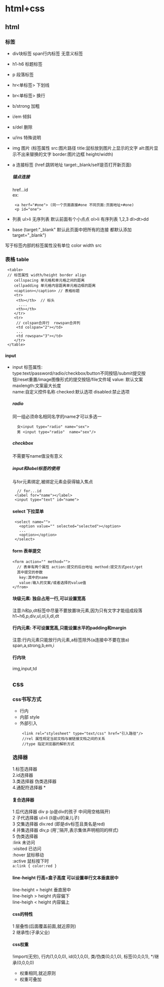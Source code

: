 # html+css 

## html

### 标签
 - div块标签 span行内标签  无意义标签
 - h1-h6 标题标签
 - p 段落标签
 - hr<单标签> 下划线
 - br<单标签> 换行
 - b/strong 加粗
 - i/em 倾斜
 - s/del 删除
 - u/ins 特殊说明
 - img 图片 (标签属性 src:图片路径 title:鼠标放到图片上显示的文字 alt:图片显示不出来替换的文字 border:图片边框 height/width)
 - a 连接标签 (href:跳转地址 target:_blank/self是否打开新页面)
   ##### 锚点连接 
   href...id  
   ex:
   ```
    <a herf="#one"> (同一个页面直接#one 不同页面:页面地址+#one)
    <p id="one">
   ```
 - 列表
 ul>li 无序列表 默认前面有个小点点
 ol>li 有序列表 1,2,3
 dl>dt>dd

 - base (target:"_blank" 默认此页面中把所有的连接 都默认添加 target="_blank")

 写于标签内部的标签属性没有单位
 color width src 

 ### 表格 table
```
 <table>
 // 标签属性 width/height border align 
    cellspacing 单元格和单元格之间的距离
    cellpadding 单元格内容距离单元格边框的距离
    <caption></caption> // 表格标题
    <tr> 
     <th></th>  // 标头
      ....
     <th></th>
    </tr>
    <tr>
     // colspan合并行  rowspan合并列
     <td colspan="2"></td> 
     ...
     <td rowspan="3"></td>
    </tr>
 </table>
```

#### input
- input
    标签属性:  
    type:text/password/radio/checkbox/button不同按钮/submit提交按钮/reset重置/image图像形式的提交按钮/file文件域
    value: 默认文案  
    maxlength:文案最大长度  
    name:自定义控件名称
    checked:默认选项
    disabled:禁止选项

   ##### radio
   同一组必须命名相同名字的name才可以多选一
   ```
     女<input type="radio" name="sex">
	 男 <input type="radio"  name="sex"/>  
   ```
   ##### checkbox
    不需要写name值没有意义

   ##### input和label标签的使用  
    与for元素绑定,被绑定元素会获得输入焦点  
    ``` 
      // for...id
     <label for="name"></label>
     <input type="text" id="name">
    ```

    #### select 下拉菜单
    ```
     <select name="">
       <option value="" selected="selected"></option>
       ...
       <option></option>
     </select>
    ```
    #### form 表单提交
    ```
    <form action="" method=""> 
      // 表单有两个属性 action:提交的后台地址 method:提交方式post/get
      其中提交的参数
       key:其中的name
       value:输入的文案/或者选择的value值
    </from>
    ```

    #### 块级元素: 独自占用一行,可以设置宽高  
    注意:h和p,dt标签中尽量不要放置块元素,因为只有文字才能组成段落
    h1~h6,p,div,ul,ol,li,dl,dt   
    #### 行内元素: 不可设置宽高,只能设置水平的padding和margin  
    注意:行内元素只能放行内元素,a标签除外(a连接中不要在放a)
    span,a,strong,b,em,i
    #### 行内块  
     img,input,td


    ## css
    ### css书写方式
    - 行内
    - 内部 style
    - 外部引入
      ```
       <link rel="stylesheet" type="text/css" href="引入路径"/>
       //rel 属性规定当前文档与被链接文档之间的关系
       //type 指定浏览器的解析方式
      ```
    ### 选择器
    1.标签选择器  
    2.id选择器  
    3.类选择器 伪类选择器  
    4.通配符选择器 *  

    #### 复合选择器
    1 后代选择器 div p (p是div的孩子 中间用空格隔开)  
    2 子代选择器 ul>li (li是ul的亲儿子)   
    3 交集选择器 div.red (即是div标签且类名是red)  
    4 并集选择器 div,p (用','隔开,表示集体声明相同的样式)  
    5 伪类选择器  
      :link 未访问  
      :visited 已访问  
      :hover 鼠标移动  
      :active 鼠标按下时  
      ```
       a:link {
           color:red
       }
      ```
    #### line-height 行高=盒子高度 可以设置单行文本垂直居中
     line-height = height 垂直居中  
     line-heigh  > height 内容偏下  
     line-heigh  < height 内容偏上 

   #### css的特性
   1 层叠性(后面覆盖前面,就近原则)  
   2 继承性(子承父业)
   #### css权重
   !import(无穷), 行内(1,0,0,0), id(0,1,0,0), 类/伪类(0,0,1,0), 标签(0,0,0,1), */继承(0,0,0,0)  
    - 权重相同,就近原则
    - 权重可叠加







